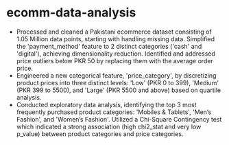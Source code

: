 # ecomm-data-analysis

* Processed and cleaned a Pakistani ecommerce dataset consisting of 1.05 Million data points, starting with handling missing data. Simplified the 'payment_method' feature to 2 distinct categories ('cash' and 'digital'), achieving dimensionality reduction. Identified and addressed price outliers below PKR 50 by replacing them with the average order price.
* Engineered a new categorical feature, 'price_category', by discretizing product prices into three distinct levels: 'Low' (PKR 0 to 399), 'Medium' (PKR 399 to 5500), and 'Large' (PKR 5500 and above) based on quartile analysis.
* Conducted exploratory data analysis, identifying the top 3 most frequently purchased product categories: 'Mobiles & Tablets', 'Men’s Fashion', and 'Women’s Fashion'. Utilized a Chi-Square Contingency test which indicated a strong association (high chi2_stat and very low p_value) between product categories and price categories.
